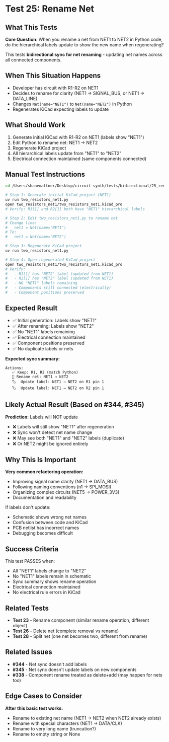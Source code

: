 # Test 25: Rename Net

## What This Tests

**Core Question**: When you rename a net from NET1 to NET2 in Python code, do the hierarchical labels update to show the new name when regenerating?

This tests **bidirectional sync for net renaming** - updating net names across all connected components.

## When This Situation Happens

- Developer has circuit with R1-R2 on NET1
- Decides to rename for clarity (NET1 → SIGNAL_BUS, or NET1 → DATA_LINE)
- Changes `Net(name="NET1")` to `Net(name="NET2")` in Python
- Regenerates KiCad expecting labels to update

## What Should Work

1. Generate initial KiCad with R1-R2 on NET1 (labels show "NET1")
2. Edit Python to rename net: NET1 → NET2
3. Regenerate KiCad project
4. All hierarchical labels update from "NET1" to "NET2"
5. Electrical connection maintained (same components connected)

## Manual Test Instructions

```bash
cd /Users/shanemattner/Desktop/circuit-synth/tests/bidirectional/25_rename_net

# Step 1: Generate initial KiCad project (NET1)
uv run two_resistors_net1.py
open two_resistors_net1/two_resistors_net1.kicad_pro
# Verify: R1[1] and R2[1] both have "NET1" hierarchical labels

# Step 2: Edit two_resistors_net1.py to rename net
# Change line:
#   net1 = Net(name="NET1")
# To:
#   net1 = Net(name="NET2")

# Step 3: Regenerate KiCad project
uv run two_resistors_net1.py

# Step 4: Open regenerated KiCad project
open two_resistors_net1/two_resistors_net1.kicad_pro
# Verify:
#   - R1[1] has "NET2" label (updated from NET1)
#   - R2[1] has "NET2" label (updated from NET1)
#   - NO "NET1" labels remaining
#   - Components still connected (electrically)
#   - Component positions preserved
```

## Expected Result

- ✅ Initial generation: Labels show "NET1"
- ✅ After renaming: Labels show "NET2"
- ✅ No "NET1" labels remaining
- ✅ Electrical connection maintained
- ✅ Component positions preserved
- ✅ No duplicate labels or nets

**Expected sync summary:**
```
Actions:
   ✅ Keep: R1, R2 (match Python)
   🔄 Rename net: NET1 → NET2
   🏷️  Update label: NET1 → NET2 on R1 pin 1
   🏷️  Update label: NET1 → NET2 on R2 pin 1
```

## Likely Actual Result (Based on #344, #345)

**Prediction:** Labels will NOT update

- ❌ Labels will still show "NET1" after regeneration
- ❌ Sync won't detect net name change
- ❌ May see both "NET1" and "NET2" labels (duplicate)
- ❌ Or NET2 might be ignored entirely

## Why This Is Important

**Very common refactoring operation:**
- Improving signal name clarity (NET1 → DATA_BUS)
- Following naming conventions (n1 → SPI_MOSI)
- Organizing complex circuits (NET5 → POWER_3V3)
- Documentation and readability

If labels don't update:
- Schematic shows wrong net names
- Confusion between code and KiCad
- PCB netlist has incorrect names
- Debugging becomes difficult

## Success Criteria

This test PASSES when:
- All "NET1" labels change to "NET2"
- No "NET1" labels remain in schematic
- Sync summary shows rename operation
- Electrical connection maintained
- No electrical rule errors in KiCad

## Related Tests

- **Test 23** - Rename component (similar rename operation, different object)
- **Test 26** - Delete net (complete removal vs rename)
- **Test 28** - Split net (one net becomes two, different from rename)

## Related Issues

- **#344** - Net sync doesn't add labels
- **#345** - Net sync doesn't update labels on new components
- **#338** - Component rename treated as delete+add (may happen for nets too)

## Edge Cases to Consider

**After this basic test works:**
- Rename to existing net name (NET1 → NET2 when NET2 already exists)
- Rename with special characters (NET1 → DATA/CLK)
- Rename to very long name (truncation?)
- Rename to empty string or None
